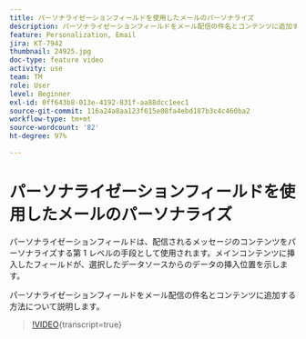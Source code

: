 ```yaml
---
title: パーソナライゼーションフィールドを使用したメールのパーソナライズ
description: パーソナライゼーションフィールドをメール配信の件名とコンテンツに追加する方法について説明します。
feature: Personalization, Email
jira: KT-7942
thumbnail: 24925.jpg
doc-type: feature video
activity: use
team: TM
role: User
level: Beginner
exl-id: 0ff643b8-013e-4192-831f-aa88dcc1eec1
source-git-commit: 116a24a8aa123f615e08fa4ebd187b3c4c460ba2
workflow-type: tm+mt
source-wordcount: '82'
ht-degree: 97%

---
```


# パーソナライゼーションフィールドを使用したメールのパーソナライズ

パーソナライゼーションフィールドは、配信されるメッセージのコンテンツをパーソナライズする第 1 レベルの手段として使用されます。メインコンテンツに挿入したフィールドが、選択したデータソースからのデータの挿入位置を示します。

パーソナライゼーションフィールドをメール配信の件名とコンテンツに追加する方法について説明します。

>[!VIDEO](https://video.tv.adobe.com/v/24925?quality=12&learn=on){transcript=true}
